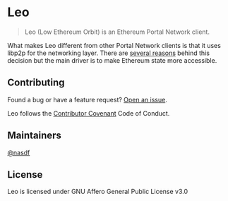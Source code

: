 # Leo

> Leo (Low Ethereum Orbit) is an Ethereum Portal Network client. 

What makes Leo different from other Portal Network clients is that it uses libp2p for the networking layer. There are [several reasons](./docs/about.md) behind this decision but the main driver is to make Ethereum state more accessible.

## Contributing

Found a bug or have a feature request? [Open an issue](https://github.com/valist-io/leo/issues/new).

Leo follows the [Contributor Covenant](https://www.contributor-covenant.org/version/2/1/code_of_conduct/) Code of Conduct.

## Maintainers

[@nasdf](https://github.com/nasdf)

## License

Leo is licensed under GNU Affero General Public License v3.0
